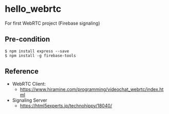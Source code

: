 # hello_webrtc
For first WebRTC project
(Firebase signaling)

## Pre-condition
``` 
$ npm install express --save
$ npm install -g firebase-tools
```

## Reference
- WebRTC Client:
    - https://www.hiramine.com/programming/videochat_webrtc/index.html
- Signaling Server
    - https://html5experts.jp/technohippy/18040/